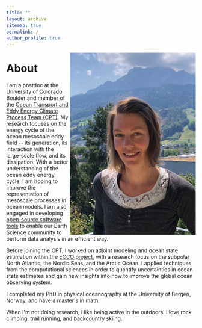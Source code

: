 ```yaml
---
title: ""
layout: archive
sitemap: true
permalink: /
author_profile: true
---
```


<img src="/assets/images/NoraLoose.JPG" width="335px" alt="Nora Loose" align="right" padding="30px" />

# About


I am a postdoc at the University of Colorado Boulder and member of the [Ocean Transport and Eddy Energy Climate Process Team (CPT)](https://ocean-eddy-cpt.github.io/). My research focuses on the energy cycle of the ocean mesoscale eddy field -- its generation, its interaction with the large-scale flow, and its dissipation. With a better understanding of the ocean eddy energy cycle, I am hoping to improve the representation of mesoscale processes in ocean models.
I am also engaged in developing [open-source software tools](https://github.com/ocean-eddy-cpt/gcm-filters) to enable our Earth Science community to perform data analysis in an efficient way.

Before joining the CPT, I worked on adjoint modeling and ocean state estimation within the [ECCO project](https://ecco-group.org/), with a research focus on the subpolar North Atlantic, the Nordic Seas, and the Arctic Ocean.
I applied techniques from the computational sciences in order to quantify uncertainties in ocean state estimates and gain new insights into how to improve the global ocean observing system.

I completed my PhD in physical oceanography at the University of Bergen, Norway, and have a master's in math.


When I'm not doing research, I like being active in the outdoors. I love rock climbing, trail running, and backcountry skiing.
